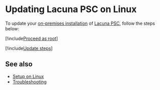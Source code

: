 ﻿# Updating Lacuna PSC on Linux

To update your [on-premises installation](../index.md) of [Lacuna PSC](../../index.md), follow the steps below:

[!include[Proceed as root](../../../includes/linux/su.md)]

[!include[Update steps](../../../../../includes/psc/linux/update.md)]

## See also

* [Setup on Linux](index.md)
* [Troubleshooting](troubleshoot/index.md)
